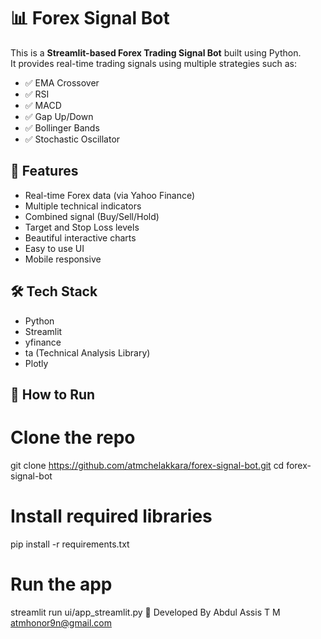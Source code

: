 # 📊 Forex Signal Bot

This is a **Streamlit-based Forex Trading Signal Bot** built using Python.  
It provides real-time trading signals using multiple strategies such as:

- ✅ EMA Crossover  
- ✅ RSI  
- ✅ MACD  
- ✅ Gap Up/Down  
- ✅ Bollinger Bands  
- ✅ Stochastic Oscillator

## 🔧 Features

- Real-time Forex data (via Yahoo Finance)
- Multiple technical indicators
- Combined signal (Buy/Sell/Hold)
- Target and Stop Loss levels
- Beautiful interactive charts
- Easy to use UI
- Mobile responsive


## 🛠 Tech Stack

- Python
- Streamlit
- yfinance
- ta (Technical Analysis Library)
- Plotly

## 🚀 How to Run


# Clone the repo
git clone https://github.com/atmchelakkara/forex-signal-bot.git
cd forex-signal-bot

# Install required libraries
pip install -r requirements.txt

# Run the app
streamlit run ui/app_streamlit.py
👤 Developed By
Abdul Assis T M
atmhonor9n@gmail.com
